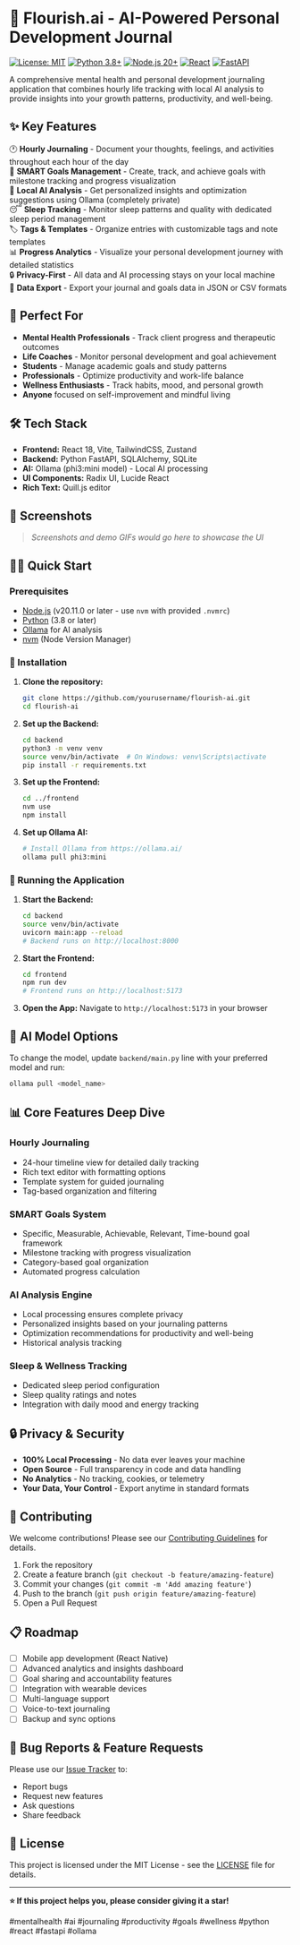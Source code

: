 # 🌱 Flourish.ai - AI-Powered Personal Development Journal

[![License: MIT](https://img.shields.io/badge/License-MIT-yellow.svg)](https://opensource.org/licenses/MIT)
[![Python 3.8+](https://img.shields.io/badge/python-3.8+-blue.svg)](https://www.python.org/downloads/)
[![Node.js 20+](https://img.shields.io/badge/node-20+-green.svg)](https://nodejs.org/)
[![React](https://img.shields.io/badge/react-18+-blue.svg)](https://reactjs.org/)
[![FastAPI](https://img.shields.io/badge/fastapi-latest-green.svg)](https://fastapi.tiangolo.com/)

A comprehensive mental health and personal development journaling application that combines hourly life tracking with local AI analysis to provide insights into your growth patterns, productivity, and well-being.

## ✨ Key Features

🕐 **Hourly Journaling** - Document your thoughts, feelings, and activities throughout each hour of the day  
🎯 **SMART Goals Management** - Create, track, and achieve goals with milestone tracking and progress visualization  
🧠 **Local AI Analysis** - Get personalized insights and optimization suggestions using Ollama (completely private)  
😴 **Sleep Tracking** - Monitor sleep patterns and quality with dedicated sleep period management  
🏷️ **Tags & Templates** - Organize entries with customizable tags and note templates  
📊 **Progress Analytics** - Visualize your personal development journey with detailed statistics  
🔒 **Privacy-First** - All data and AI processing stays on your local machine  
💾 **Data Export** - Export your journal and goals data in JSON or CSV formats

## 🚀 Perfect For

- **Mental Health Professionals** - Track client progress and therapeutic outcomes
- **Life Coaches** - Monitor personal development and goal achievement
- **Students** - Manage academic goals and study patterns
- **Professionals** - Optimize productivity and work-life balance
- **Wellness Enthusiasts** - Track habits, mood, and personal growth
- **Anyone** focused on self-improvement and mindful living

## 🛠️ Tech Stack

- **Frontend:** React 18, Vite, TailwindCSS, Zustand
- **Backend:** Python FastAPI, SQLAlchemy, SQLite
- **AI:** Ollama (phi3:mini model) - Local AI processing
- **UI Components:** Radix UI, Lucide React
- **Rich Text:** Quill.js editor

## 📸 Screenshots

> _Screenshots and demo GIFs would go here to showcase the UI_

## 🏃‍♂️ Quick Start

### Prerequisites

- [Node.js](https://nodejs.org/) (v20.11.0 or later - use `nvm` with provided `.nvmrc`)
- [Python](https://www.python.org/) (3.8 or later)
- [Ollama](https://ollama.ai/) for AI analysis
- [nvm](https://github.com/nvm-sh/nvm) (Node Version Manager)

### 🔧 Installation

1. **Clone the repository:**

   ```bash
   git clone https://github.com/yourusername/flourish-ai.git
   cd flourish-ai
   ```

2. **Set up the Backend:**

   ```bash
   cd backend
   python3 -m venv venv
   source venv/bin/activate  # On Windows: venv\Scripts\activate
   pip install -r requirements.txt
   ```

3. **Set up the Frontend:**

   ```bash
   cd ../frontend
   nvm use
   npm install
   ```

4. **Set up Ollama AI:**
   ```bash
   # Install Ollama from https://ollama.ai/
   ollama pull phi3:mini
   ```

### 🚀 Running the Application

1. **Start the Backend:**

   ```bash
   cd backend
   source venv/bin/activate
   uvicorn main:app --reload
   # Backend runs on http://localhost:8000
   ```

2. **Start the Frontend:**

   ```bash
   cd frontend
   npm run dev
   # Frontend runs on http://localhost:5173
   ```

3. **Open the App:**
   Navigate to `http://localhost:5173` in your browser

## 🤖 AI Model Options

To change the model, update `backend/main.py` line with your preferred model and run:

```bash
ollama pull <model_name>
```

## 📊 Core Features Deep Dive

### Hourly Journaling

- 24-hour timeline view for detailed daily tracking
- Rich text editor with formatting options
- Template system for guided journaling
- Tag-based organization and filtering

### SMART Goals System

- Specific, Measurable, Achievable, Relevant, Time-bound goal framework
- Milestone tracking with progress visualization
- Category-based goal organization
- Automated progress calculation

### AI Analysis Engine

- Local processing ensures complete privacy
- Personalized insights based on your journaling patterns
- Optimization recommendations for productivity and well-being
- Historical analysis tracking

### Sleep & Wellness Tracking

- Dedicated sleep period configuration
- Sleep quality ratings and notes
- Integration with daily mood and energy tracking

## 🔒 Privacy & Security

- **100% Local Processing** - No data ever leaves your machine
- **Open Source** - Full transparency in code and data handling
- **No Analytics** - No tracking, cookies, or telemetry
- **Your Data, Your Control** - Export anytime in standard formats

## 🤝 Contributing

We welcome contributions! Please see our [Contributing Guidelines](CONTRIBUTING.md) for details.

1. Fork the repository
2. Create a feature branch (`git checkout -b feature/amazing-feature`)
3. Commit your changes (`git commit -m 'Add amazing feature'`)
4. Push to the branch (`git push origin feature/amazing-feature`)
5. Open a Pull Request

## 📋 Roadmap

- [ ] Mobile app development (React Native)
- [ ] Advanced analytics and insights dashboard
- [ ] Goal sharing and accountability features
- [ ] Integration with wearable devices
- [ ] Multi-language support
- [ ] Voice-to-text journaling
- [ ] Backup and sync options

## 🐛 Bug Reports & Feature Requests

Please use our [Issue Tracker](https://github.com/yourusername/flourish-ai/issues) to:

- Report bugs
- Request new features
- Ask questions
- Share feedback

## 📄 License

This project is licensed under the MIT License - see the [LICENSE](LICENSE) file for details.

---

**⭐ If this project helps you, please consider giving it a star!**

#mentalhealth #ai #journaling #productivity #goals #wellness #python #react #fastapi #ollama

